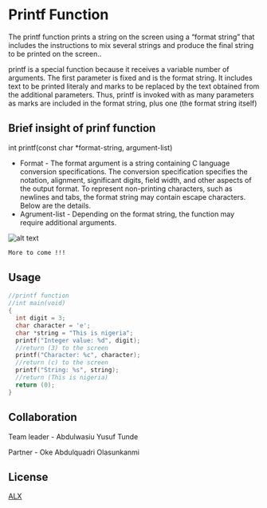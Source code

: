 # Printf Function

The printf function prints a string on the screen using a “format string” that includes the instructions to mix several strings and produce the final string to be printed on the screen..

printf is a special function because it receives a variable number of arguments. The first parameter is fixed and is the format string. It includes text to be printed literaly and marks to be replaced by the text obtained from the additional parameters. Thus, printf is invoked with as many parameters as marks are included in the format string, plus one (the format string itself)

## Brief insight of prinf function

int printf(const char *format-string, argument-list)


* Format - The format argument is a string containing C language conversion specifications. The conversion specification specifies the notation, alignment, significant digits, field width, and other aspects of the output format. To represent non-printing characters, such as newlines and tabs, the format string may contain escape characters. Below are the details.
* Agrument-list - Depending on the format string, the function may require additional arguments.


![alt text](https://www.it.uc3m.es/pbasanta/asng/course_notes/input_output_printf_example_en.png)


```bash
More to come !!!
```

## Usage

```c
//printf function
//int main(void)
{
  int digit = 3;
  char character = 'e';
  char *string = "This is nigeria";
  printf("Integer value: %d", digit);
  //return (3) to the screen
  printf("Character: %c", character);
  //return (c) to the screen
  printf("String: %s", string);
  //return (This is nigeria)
  return (0);
}
```

## Collaboration
Team leader - Abdulwasiu Yusuf Tunde

Partner - Oke Abdulquadri Olasunkanmi




## License
[ALX](https:https://alx-intranet.hbtn.io/projects/226)
